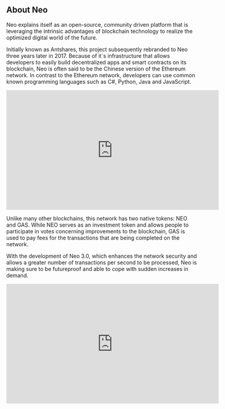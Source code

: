 ## About Neo

Neo explains itself as an open-source, community driven platform that is leveraging the intrinsic advantages of blockchain technology to realize the optimized digital world of the future.

Initially known as Antshares, this project subsequently rebranded to Neo three years later in 2017. Because of it´s infrastructure that allows developers to easily build decentralized apps and smart contracts on its blockchain, Neo is often said to be the Chinese version of the Ethereum network. In contrast to the Ethereum network, developers can use common known programming languages such as C#, Python, Java and JavaScript.

<iframe width="560" height="315" src="https://www.youtube.com/embed/DwMQXji9HHY" frameborder="0" allow="accelerometer; autoplay; clipboard-write; encrypted-media; gyroscope; picture-in-picture" allowfullscreen></iframe>

Unlike many other blockchains, this network has two native tokens: NEO and GAS. While NEO serves as an investment token and allows people to participate in votes concerning improvements to the blockchain, GAS is used to pay fees for the transactions that are being completed on the network.

With the development of Neo 3.0, which enhances the network security and allows a greater number of transactions per second to be processed, Neo is making sure to be futureproof and able to cope with sudden increases in demand.

<iframe width="560" height="315" src="https://www.youtube.com/embed/VwelIhKzb3c" frameborder="0" allow="accelerometer; autoplay; clipboard-write; encrypted-media; gyroscope; picture-in-picture" allowfullscreen></iframe>
